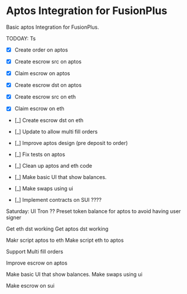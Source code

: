 # Aptos Integration for FusionPlus 


Basic aptos Integration for FusionPlus.


TODOAY: 
Ts
- [x] Create order on aptos 
- [x] Create escrow src on aptos
- [x] Claim escrow on aptos
- [x] Create escrow dst on aptos

- [x] Create escrow src on eth
- [x] Claim escrow on eth
- [_] Create escrow dst on eth

- [_] Update to allow multi fill orders 

- [_] Improve aptos design (pre deposit to order)

- [_] Fix tests on aptos
- [_] Clean up aptos and eth code

- [_] Make basic UI that show balances. 
- [_] Make swaps using ui

- [_] Implement contracts on SUI ????


Saturday: 
UI
Tron ??
Preset token balance for aptos to avoid having user signer 



Get eth dst working
Get aptos dst working

Makr script aptos to eth
Make script eth to aptos

Support Multi fill orders

Improve escrow on aptos

Make basic UI that show balances. 
Make swaps using ui

Make escrow on sui